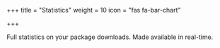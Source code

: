 +++
title = "Statistics"
weight = 10
icon = "fas fa-bar-chart"

+++

Full statistics on your package downloads. Made available in real-time.
